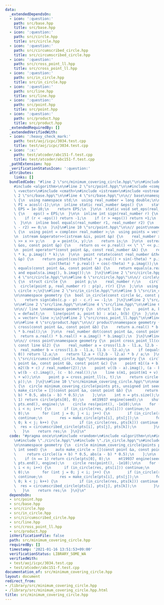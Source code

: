 ```yaml
---
data:
  _extendedDependsOn:
  - icon: ':question:'
    path: src/base.hpp
    title: src/base.hpp
  - icon: ':question:'
    path: src/circle.hpp
    title: src/circle.hpp
  - icon: ':question:'
    path: src/circumscribed_circle.hpp
    title: src/circumscribed_circle.hpp
  - icon: ':question:'
    path: src/cross_point_ll.hpp
    title: src/cross_point_ll.hpp
  - icon: ':question:'
    path: src/in_circle.hpp
    title: src/in_circle.hpp
  - icon: ':question:'
    path: src/line.hpp
    title: src/line.hpp
  - icon: ':question:'
    path: src/point.hpp
    title: src/point.hpp
  - icon: ':question:'
    path: src/product.hpp
    title: src/product.hpp
  _extendedRequiredBy: []
  _extendedVerifiedWith:
  - icon: ':heavy_check_mark:'
    path: test/aoj/icpc/3034.test.cpp
    title: test/aoj/icpc/3034.test.cpp
  - icon: ':x:'
    path: test/atcoder/abc151-f.test.cpp
    title: test/atcoder/abc151-f.test.cpp
  _pathExtension: hpp
  _verificationStatusIcon: ':question:'
  attributes:
    links: []
  bundledCode: "#line 2 \"src/minimum_covering_circle.hpp\"\n\n#include <random>\n\
    #include <algorithm>\n\n#line 2 \"src/point.hpp\"\n\n#include <complex>\n#include\
    \ <vector>\n#include <cmath>\n#include <istream>\n#include <ostream>\n\n#line\
    \ 2 \"src/base.hpp\"\n\n#line 4 \"src/base.hpp\"\n\n// base\nnamespace geometry\
    \ {\n  using namespace std;\n  using real_number = long double;\n\n  const real_number\
    \ PI = acosl(-1);\n\n  inline static real_number &eps() {\n    static real_number\
    \ EPS = 1e-10;\n    return EPS;\n  }\n\n  static void set_eps(real_number EPS)\
    \ {\n    eps() = EPS;\n  }\n\n  inline int sign(real_number r) {\n    set_eps(1e-10);\n\
    \    if (r < -eps()) return -1;\n    if (r > +eps()) return +1;\n    return 0;\n\
    \  }\n\n  inline bool equals(real_number r1, real_number r2) {\n    return sign(r1\
    \ - r2) == 0;\n  }\n}\n#line 10 \"src/point.hpp\"\n\n// point\nnamespace geometry\
    \ {\n  using point = complex< real_number >;\n  using points = vector< point >;\n\
    \n  istream &operator>>(istream &is, point &p) {\n    real_number x, y;\n    is\
    \ >> x >> y;\n    p = point(x, y);\n    return is;\n  }\n\n  ostream &operator<<(ostream\
    \ &os, const point &p) {\n    return os << p.real() << \" \" << p.imag();\n  }\n\
    \n  point operator*(const point &p, const real_number &k) {\n    return point(p.real()\
    \ * k, p.imag() * k);\n  }\n\n  point rotate(const real_number &theta, const point\
    \ &p) {\n    return point(cos(theta) * p.real() + sin(-theta) * p.imag(),\n  \
    \               sin(theta) * p.real() + cos(-theta) * p.imag());\n  }\n\n  bool\
    \ equals(const point &a, const point &b) {\n    return equals(a.real(), b.real())\
    \ and equals(a.imag(), b.imag());\n  }\n}\n#line 2 \"src/circle.hpp\"\n\n#line\
    \ 4 \"src/circle.hpp\"\n\n#line 6 \"src/circle.hpp\"\n\n// circle\nnamespace geometry\
    \ {\n  struct circle {\n    point p;\n    real_number r;\n    circle() {}\n  \
    \  circle(point p, real_number r) : p(p), r(r) {}\n  };\n\n  using circles = vector<\
    \ circle >;\n}\n#line 2 \"src/in_circle.hpp\"\n\n#line 5 \"src/in_circle.hpp\"\
    \n\nnamespace geometry {\n  bool in_circle(const circle &c, const point &p) {\n\
    \    return sign(abs(c.p - p) - c.r) == -1;\n  }\n}\n#line 2 \"src/circumscribed_circle.hpp\"\
    \n\n#line 2 \"src/line.hpp\"\n\n#line 4 \"src/line.hpp\"\n\n#line 6 \"src/line.hpp\"\
    \n\n// line \nnamespace geometry {\n  struct line {\n    point a, b;\n\n    line()\
    \ = default;\n    line(point a, point b) : a(a), b(b) {}\n  };\n\n  using lines\
    \ = vector< line >;\n}\n#line 2 \"src/cross_point_ll.hpp\"\n\n#line 2 \"src/product.hpp\"\
    \n\n#line 4 \"src/product.hpp\"\n\n// product\nnamespace geometry {\n  real_number\
    \ cross(const point &a, const point &b) {\n    return a.real() * b.imag() - a.imag()\
    \ * b.real();\n  }\n\n  real_number dot(const point &a, const point &b) {\n  \
    \  return a.real() * b.real() + a.imag() * b.imag();\n  }\n}\n#line 6 \"src/cross_point_ll.hpp\"\
    \n\n// cross point\nnamespace geometry {\n  point cross_point_ll(const line &l1,\
    \ const line &l2) {\n    real_number a = cross(l1.b - l1.a, l2.b - l2.a);\n  \
    \  real_number b = cross(l1.b - l1.a, l1.b - l2.a);\n    if (equals(a, 0) && equals(b,\
    \ 0)) return l2.a;\n    return l2.a + (l2.b - l2.a) * b / a;\n  }\n}\n#line 8\
    \ \"src/circumscribed_circle.hpp\"\n\nnamespace geometry {\n  circle circumscribed_circle(const\
    \ point &a, const point &b, const point &c) {\n    point m1((a + b) / real_number(2)),\
    \ m2((b + c) / real_number(2));\n    point v((b - a).imag(), (a - b).real()),\
    \ w((b - c).imag(), (c - b).real());\n    line s(m1, point(m1 + v)), t(m2, point(m2\
    \ + w));\n\n    point p = cross_point_ll(s, t);\n    return circle(p, abs(a -\
    \ p));\n  }\n}\n#line 10 \"src/minimum_covering_circle.hpp\"\n\nnamespace geometry\
    \ {\n  circle minimum_covering_circle(points pts, unsigned int seed) {\n    auto\
    \ make_circle = [](const point &a, const point &b) {\n      return circle((a +\
    \ b) * 0.5, abs(a - b) * 0.5);\n    };\n\n    int n = pts.size();\n    if (n ==\
    \ 1) return circle(pts[0], 0);\n    mt19937 engine(seed);\n    shuffle(pts.begin(),\
    \ pts.end(), engine);\n    circle res(point(), -1e10);\n\n    for (int i = 0;\
    \ i < n; i++) {\n      if (in_circle(res, pts[i])) continue;\n      res = circle(pts[i],\
    \ 0);\n      for (int j = 0; j < i; j++) {\n        if (in_circle(res, pts[j]))\
    \ continue;\n        res = make_circle(pts[i], pts[j]);\n        for (int k =\
    \ 0; k < j; k++) {\n          if (in_circle(res, pts[k])) continue;\n        \
    \  res = circumscribed_circle(pts[i], pts[j], pts[k]);\n        }\n      }\n \
    \   }\n    return res;\n  }\n}\n"
  code: "#pragma once\n\n#include <random>\n#include <algorithm>\n\n#include \"./point.hpp\"\
    \n#include \"./circle.hpp\"\n#include \"./in_circle.hpp\"\n#include \"./circumscribed_circle.hpp\"\
    \n\nnamespace geometry {\n  circle minimum_covering_circle(points pts, unsigned\
    \ int seed) {\n    auto make_circle = [](const point &a, const point &b) {\n \
    \     return circle((a + b) * 0.5, abs(a - b) * 0.5);\n    };\n\n    int n = pts.size();\n\
    \    if (n == 1) return circle(pts[0], 0);\n    mt19937 engine(seed);\n    shuffle(pts.begin(),\
    \ pts.end(), engine);\n    circle res(point(), -1e10);\n\n    for (int i = 0;\
    \ i < n; i++) {\n      if (in_circle(res, pts[i])) continue;\n      res = circle(pts[i],\
    \ 0);\n      for (int j = 0; j < i; j++) {\n        if (in_circle(res, pts[j]))\
    \ continue;\n        res = make_circle(pts[i], pts[j]);\n        for (int k =\
    \ 0; k < j; k++) {\n          if (in_circle(res, pts[k])) continue;\n        \
    \  res = circumscribed_circle(pts[i], pts[j], pts[k]);\n        }\n      }\n \
    \   }\n    return res;\n  }\n}\n"
  dependsOn:
  - src/point.hpp
  - src/base.hpp
  - src/circle.hpp
  - src/in_circle.hpp
  - src/circumscribed_circle.hpp
  - src/line.hpp
  - src/cross_point_ll.hpp
  - src/product.hpp
  isVerificationFile: false
  path: src/minimum_covering_circle.hpp
  requiredBy: []
  timestamp: '2021-01-16 13:51:53+09:00'
  verificationStatus: LIBRARY_SOME_WA
  verifiedWith:
  - test/aoj/icpc/3034.test.cpp
  - test/atcoder/abc151-f.test.cpp
documentation_of: src/minimum_covering_circle.hpp
layout: document
redirect_from:
- /library/src/minimum_covering_circle.hpp
- /library/src/minimum_covering_circle.hpp.html
title: src/minimum_covering_circle.hpp
---
```

